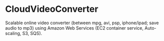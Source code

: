 CloudVideoConverter
===================

Scalable online video converter (between mpg, avi, psp, iphone/ipad; save audio to mp3) using Amazon Web Services (EC2 container service, Auto-scaling, S3, SQS).
